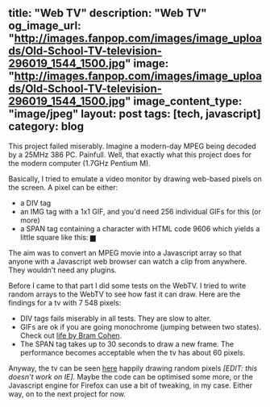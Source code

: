 title: "Web TV"
description: "Web TV"
og_image_url: "http://images.fanpop.com/images/image_uploads/Old-School-TV-television-296019_1544_1500.jpg"
image: "http://images.fanpop.com/images/image_uploads/Old-School-TV-television-296019_1544_1500.jpg"
image_content_type: "image/jpeg"
layout: post
tags: [tech, javascript]
category: blog
---

This project failed miserably. Imagine a modern-day MPEG being decoded by a 25MHz 386 PC. Painfull. Well, that exactly what this project does for the modern computer (1.7GHz Pentium M).

Basically, I tried to emulate a video monitor by drawing web-based pixels on the screen. A pixel can be either:

* a DIV tag
* an IMG tag with a 1x1 GIF, and you'd need 256 individual GIFs for this (or more)
* a SPAN tag containing a character with HTML code 9606 which yields a little square like this: ▆

The aim was to convert an MPEG movie into a Javascript array so that anyone with a Javascript web browser can watch a clip from anywhere. They wouldn't need any plugins.

Before I came to that part I did some tests on the WebTV. I tried to write random arrays to the WebTV to see how fast it can draw. Here are the findings for a tv with 7 548 pixels:

* DIV tags fails miserably in all tests. They are slow to alter.
* GIFs are ok if you are going monochrome (jumping between two states). Check out [life by Bram Cohen](http://bitconjurer.org/life/).
* The SPAN tag takes up to 30 seconds to draw a new frame. The performance becomes acceptable when the tv has about 60 pixels.

Anyway, the tv can be seen [here](/projects/webtv/webtv.html) happily drawing random pixels *[EDIT: this doesn't work on IE]*. Maybe the code can be optimised some more, or the Javascript engine for Firefox can use a bit of tweaking, in my case. Either way, on to the next project for now.
